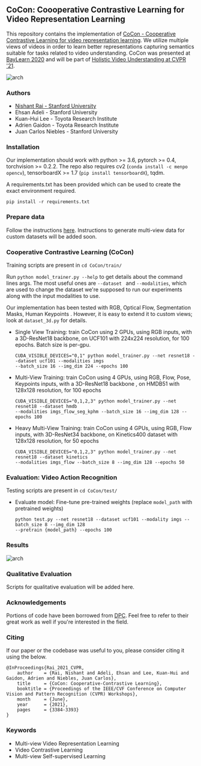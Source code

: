 ## CoCon: Coooperative Contrastive Learning for Video Representation Learning

This repository contains the implementation of [CoCon - Cooperative Contrastive Learning for video representation
 learning](https://arxiv.org/abs/2104.14764). We utilize multiple views of videos in order to learn better representations capturing semantics suitable for tasks related to video understanding. CoCon was presented at [BayLearn 2020](http://www.baylearn.org/overview) and will be part of [Holistic Video Understanding at CVPR '21](https://holistic-video-understanding.github.io/workshops/cvpr2021.html#awards).

![arch](assets/intuition.png)

### Authors

* [Nishant Rai - Stanford University](https://www.linkedin.com/in/nishantrai18/)
* Ehsan Adeli - Stanford University
* Kuan-Hui Lee - Toyota Research Institute
* Adrien Gaidon - Toyota Research Institute
* Juan Carlos Niebles - Stanford University

### Installation

Our implementation should work with python >= 3.6, pytorch >= 0.4, torchvision >= 0.2.2. The repo also requires cv2
 (`conda install -c menpo opencv`), tensorboardX >= 1.7 (`pip install tensorboardX`), tqdm.

A requirements.txt has been provided which can be used to create the exact environment required.
  ```
  pip install -r requirements.txt
  ```

### Prepare data

Follow the instructions [here](process_data/). Instructions to generate multi-view data for custom datasets will be
 added soon.

### Cooperative Contrastive Learning (CoCon)

Training scripts are present in `cd CoCon/train/`

Run `python model_trainer.py --help` to get details about the command lines args. The most useful ones are `--dataset
` and `--modalities`, which are used to change the dataset we're supposed to run our experiments along with the input
 modalities to use. 
 
Our implementation has been tested with RGB, Optical Flow, Segmentation Masks, Human Keypoints
 . However, it is easy to extend it to custom views; look at `dataset_3d.py` for details.

* Single View Training: train CoCon using 2 GPUs, using RGB inputs, with a 3D-ResNet18 backbone, on UCF101 with 224x224
 resolution, for 100 epochs. Batch size is per-gpu.
  ```
  CUDA_VISIBLE_DEVICES="0,1" python model_trainer.py --net resnet18 --dataset ucf101 --modalities imgs 
  --batch_size 16 --img_dim 224 --epochs 100
  ```

* Multi-View Training: train CoCon using 4 GPUs, using RGB, Flow, Pose, Keypoints inputs, with a 3D-ResNet18 backbone
, on HMDB51 with 128x128 resolution, for 100 epochs
  ```
  CUDA_VISIBLE_DEVICES="0,1,2,3" python model_trainer.py --net resnet18 --dataset hmdb 
  --modalities imgs_flow_seg_kphm --batch_size 16 --img_dim 128 --epochs 100
  ```

* Heavy Multi-View Training: train CoCon using 4 GPUs, using RGB, Flow inputs, with 3D-ResNet34 backbone, on Kinetics400
 dataset with 128x128 resolution, for 50 epochs
  ```
  CUDA_VISIBLE_DEVICES="0,1,2,3" python model_trainer.py --net resnet18 --dataset kinetics 
  --modalities imgs_flow --batch_size 8 --img_dim 128 --epochs 50
  ```

### Evaluation: Video Action Recognition

Testing scripts are present in `cd CoCon/test/`

* Evaluate model: Fine-tune pre-trained weights (replace `model_path` with pretrained weights)
  ```
  python test.py --net resnet18 --dataset ucf101 --modality imgs --batch_size 8 --img_dim 128 
  --pretrain {model_path} --epochs 100
  ```

### Results

![arch](assets/results.png)

### Qualitative Evaluation

Scripts for qualitative evaluation will be added here.

### Acknowledgements

Portions of code have been borrowed from [DPC](https://github.com/TengdaHan/DPC). Feel free to refer to their great
 work as well if you're interested in the field.
 
### Citing

If our paper or the codebase was useful to you, please consider citing it using the below.

```
@InProceedings{Rai_2021_CVPR,
    author    = {Rai, Nishant and Adeli, Ehsan and Lee, Kuan-Hui and Gaidon, Adrien and Niebles, Juan Carlos},
    title     = {CoCon: Cooperative-Contrastive Learning},
    booktitle = {Proceedings of the IEEE/CVF Conference on Computer Vision and Pattern Recognition (CVPR) Workshops},
    month     = {June},
    year      = {2021},
    pages     = {3384-3393}
}
```
 
### Keywords
* Multi-view Video Representation Learning
* Video Contrastive Learning
* Multi-view Self-supervised Learning
